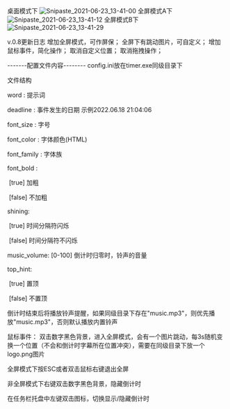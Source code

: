 桌面模式下
![Snipaste_2021-06-23_13-41-00](https://user-images.githubusercontent.com/45707573/123042102-e161de80-d428-11eb-85c4-17cf507e354f.png)
全屏模式A下
![Snipaste_2021-06-23_13-41-12](https://user-images.githubusercontent.com/45707573/123042117-e7f05600-d428-11eb-9eb6-91568bafc6fa.png)
全屏模式B下
![Snipaste_2021-06-23_13-41-29](https://user-images.githubusercontent.com/45707573/123042156-f474ae80-d428-11eb-8ca3-a64df5a4a370.png)


v.0.8更新日志
增加全屏模式，可作屏保；
全屏下有跳动图片，可自定义；
增加鼠标事件，简化操作；
取消自定义位置；
取消拖拽操作；

-------配置文件内容--------
config.ini放在timer.exe同级目录下

文件结构

word : 提示词

deadline : 事件发生的日期 示例2022.06.18 21:04:06

font_size : 字号

font_color : 字体颜色(HTML)

font_family : 字体族

font_bold : 

​	[true] 加粗 

​	[false] 不加粗

shining:

​	[true] 时间分隔符闪烁

​	[false] 时间分隔符不闪烁

music_volume: [0-100] 倒计时归零时，铃声的音量

top_hint:

​	[true] 置顶

​	[false] 不置顶


倒计时结束后将播放铃声提醒，如果同级目录下存在"music.mp3"，则优先播放"music.mp3"，否则默认播放内置铃声

鼠标事件：
双击数字黑色背景，进入全屏模式，会有一个图片跳动，每3s随机变换一个位置（不会和倒计时字幕所在位置冲突），需要在同级目录下放一个logo.png图片

全屏模式下按ESC或者双击鼠标右键退出全屏

非全屏模式下右键双击数字黑色背景，隐藏倒计时

在任务栏托盘中左键双击图标，切换显示/隐藏倒计时
